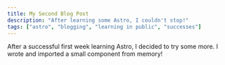 ```yaml
---
title: My Second Blog Post
description: "After learning some Astro, I couldn't stop!"
tags: ["astro", "blogging", "learning in public", "successes"]
---
```


After a successful first week learning Astro, I decided to try some more. I wrote and imported a small component from memory!
